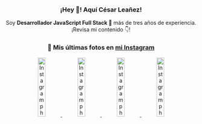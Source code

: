 <div align="center">

<h3>¡Hey 👋! Aquí César Leañez!</h3>

<p>Soy <strong>Desarrollador JavaScript Full Stack 🚀</strong> más de tres años de experiencia.<br />¡Revisa mi contenido 👇!</p>

### 📸 Mis últimas fotos en [mi Instagram](https://instagram.com/cesarsoftware.dev)


<a href='https://instagram.com/p/DIt9Oknp-PZ' target='_blank'>
  <img width='20%' src='https://instagram.fcmn2-1.fna.fbcdn.net/v/t51.2885-15/491444712_17914409433097059_55076089485466172_n.jpg?stp=dst-jpg_e35_tt6&efg=eyJ2ZW5jb2RlX3RhZyI6IkZFRUQuaW1hZ2VfdXJsZ2VuLjU1MngzNDEuc2RyLmY3NTc2MS5kZWZhdWx0X2ltYWdlIn0&_nc_ht=instagram.fcmn2-1.fna.fbcdn.net&_nc_cat=103&_nc_oc=Q6cZ2QHOizl5ZTbzRHrwgfSoFO0DUYLH7VaIuRSJOnqxC0DkAeW5_oMlC2z4gabLBO6CbM8&_nc_ohc=doPKi-PotOUQ7kNvwFCEuCF&_nc_gid=sXKkGlQeaf8x9Styj5k9Jg&edm=ACWDqb8BAAAA&ccb=7-5&ig_cache_key=MzYxNTgxNTM1ODA3ODI0Nzg5Nw%3D%3D.3-ccb7-5&oh=00_AfHl2GOlNJlF-CN7zzzaIto_p3-Pc5ezQ8XQTAOWbcTVlw&oe=680E006B&_nc_sid=ee9879' alt='Instagram photo' />
</a>
<a href='https://instagram.com/p/DICt8_ruj1K' target='_blank'>
  <img width='20%' src='https://instagram.fcmn2-1.fna.fbcdn.net/v/t51.2885-15/487811720_2261442050918393_7784971145546330846_n.jpg?stp=dst-jpg_e15_tt6&efg=eyJ2ZW5jb2RlX3RhZyI6IkNMSVBTLmltYWdlX3VybGdlbi42NDB4MTE1Ni5zZHIuZjcxODc4LmRlZmF1bHRfY292ZXJfZnJhbWUifQ&_nc_ht=instagram.fcmn2-1.fna.fbcdn.net&_nc_cat=105&_nc_oc=Q6cZ2QHOizl5ZTbzRHrwgfSoFO0DUYLH7VaIuRSJOnqxC0DkAeW5_oMlC2z4gabLBO6CbM8&_nc_ohc=AWS2qp5Yn2gQ7kNvwH5V0oe&_nc_gid=sXKkGlQeaf8x9Styj5k9Jg&edm=ACWDqb8BAAAA&ccb=7-5&ig_cache_key=MzYwMzY0NDc1NTQ5MDc4MjUzOA%3D%3D.3-ccb7-5&oh=00_AfH8X5WV9gNkU3F9OmQZKLpVb9mrcbpVeztyiI43k8EkCQ&oe=680DF361&_nc_sid=ee9879' alt='Instagram photo' />
</a>
<a href='https://instagram.com/p/DIAOH7MuTdG' target='_blank'>
  <img width='20%' src='https://instagram.fcmn3-2.fna.fbcdn.net/v/t51.2885-15/487701094_964176539225257_203758693226461245_n.jpg?stp=dst-jpg_e15_tt6&efg=eyJ2ZW5jb2RlX3RhZyI6IkNMSVBTLmltYWdlX3VybGdlbi42NDB4MTE1Ni5zZHIuZjcxODc4LmRlZmF1bHRfY292ZXJfZnJhbWUifQ&_nc_ht=instagram.fcmn3-2.fna.fbcdn.net&_nc_cat=101&_nc_oc=Q6cZ2QHOizl5ZTbzRHrwgfSoFO0DUYLH7VaIuRSJOnqxC0DkAeW5_oMlC2z4gabLBO6CbM8&_nc_ohc=YQTzn2Vfa-0Q7kNvwGElTQq&_nc_gid=sXKkGlQeaf8x9Styj5k9Jg&edm=ACWDqb8BAAAA&ccb=7-5&ig_cache_key=MzYwMjk0MTgxOTE0ODEyMTkyNg%3D%3D.3-ccb7-5&oh=00_AfHq1k9dHIdei88I5ueFbpjA7YajUEz4Du7fXdJpar8RGA&oe=680E0518&_nc_sid=ee9879' alt='Instagram photo' />
</a>
<a href='https://instagram.com/p/DHtKENeumyc' target='_blank'>
  <img width='20%' src='https://instagram.fcmn2-2.fna.fbcdn.net/v/t51.2885-15/486620439_1373071664043671_6215675251976925620_n.jpg?stp=dst-jpg_e15_tt6&efg=eyJ2ZW5jb2RlX3RhZyI6IkNMSVBTLmltYWdlX3VybGdlbi42NDB4MTE0Ni5zZHIuZjcxODc4LmRlZmF1bHRfY292ZXJfZnJhbWUifQ&_nc_ht=instagram.fcmn2-2.fna.fbcdn.net&_nc_cat=111&_nc_oc=Q6cZ2QHOizl5ZTbzRHrwgfSoFO0DUYLH7VaIuRSJOnqxC0DkAeW5_oMlC2z4gabLBO6CbM8&_nc_ohc=CG6KQbDlUQcQ7kNvwENYD1Z&_nc_gid=sXKkGlQeaf8x9Styj5k9Jg&edm=ACWDqb8BAAAA&ccb=7-5&ig_cache_key=MzU5NzU3NTk0NzE1NjA5MDAxMg%3D%3D.3-ccb7-5&oh=00_AfFnixHOW-_58vvHqp1eb5bX7ccXHBECBFAHnLw36ixcyw&oe=680E1AA4&_nc_sid=ee9879' alt='Instagram photo' />
</a>

</div>
